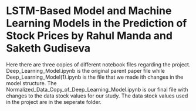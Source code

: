 # LSTM-Based Model and Machine Learning Models in the Prediction of Stock Prices by Rahul Manda and Saketh Gudiseva

Here there are three copies of different notebook files regarding the project. Deep_Learning_Model.ipynb is the original parent paper file while Deep_Learning_Model(1).ipynb is the file that we made ith changes in the model structure. The Normalized_Data_Copy_of_Deep_Learning_Model.ipynb is our final file with changes to the data stock values for our study. The data stock values used in the project are in the seperate folder. 
